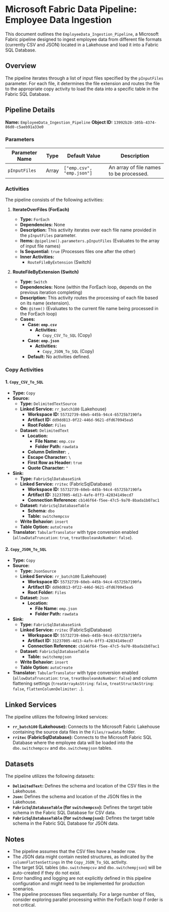 # Microsoft Fabric Data Pipeline: Employee Data Ingestion

This document outlines the `EmployeeData_Ingestion_Pipeline`, a Microsoft Fabric pipeline designed to ingest employee data from different file formats (currently CSV and JSON) located in a Lakehouse and load it into a Fabric SQL Database.

## Overview

The pipeline iterates through a list of input files specified by the `pInputFiles` parameter. For each file, it determines the file extension and routes the file to the appropriate copy activity to load the data into a specific table in the Fabric SQL Database.

## Pipeline Details

**Name:** `EmployeeData_Ingestion_Pipeline`
**Object ID:** `13992b28-105b-4374-86d0-c5aeb91a33e0`

### Parameters

| Parameter Name | Type  | Default Value        | Description                                  |
|----------------|-------|----------------------|----------------------------------------------|
| `pInputFiles`  | Array | `["emp.csv", "emp.json"]` | An array of file names to be processed.     |

### Activities

The pipeline consists of the following activities:

1.  **IterateOverFiles (ForEach)**
    * **Type:** `ForEach`
    * **Dependencies:** None
    * **Description:** This activity iterates over each file name provided in the `pInputFiles` parameter.
    * **Items:** `@pipeline().parameters.pInputFiles` (Evaluates to the array of input file names)
    * **Is Sequential:** `true` (Processes files one after the other)
    * **Inner Activities:**
        * `RouteFileByExtension` (Switch)

2.  **RouteFileByExtension (Switch)**
    * **Type:** `Switch`
    * **Dependencies:** None (within the ForEach loop, depends on the previous iteration completing)
    * **Description:** This activity routes the processing of each file based on its name (extension).
    * **On:** `@item()` (Evaluates to the current file name being processed in the ForEach loop)
    * **Cases:**
        * **Case: `emp.csv`**
            * **Activities:**
                * `Copy_CSV_To_SQL` (Copy)
        * **Case: `emp.json`**
            * **Activities:**
                * `Copy_JSON_To_SQL` (Copy)
        * **Default:** No activities defined.

### Copy Activities

#### 1. `Copy_CSV_To_SQL`

* **Type:** `Copy`
* **Source:**
    * **Type:** `DelimitedTextSource`
    * **Linked Service:** `rr_batch100` (Lakehouse)
        * **Workspace ID:** `55732739-60eb-445b-94c4-65725b7190fa`
        * **Artifact ID:** `dd9dd813-0f22-446d-9621-dfd670945ea5`
        * **Root Folder:** `Files`
    * **Dataset:** `DelimitedText`
        * **Location:**
            * **File Name:** `emp.csv`
            * **Folder Path:** `rawdata`
        * **Column Delimiter:** `,`
        * **Escape Character:** `\`
        * **First Row as Header:** `true`
        * **Quote Character:** `"`
* **Sink:**
    * **Type:** `FabricSqlDatabaseSink`
    * **Linked Service:** `rritec` (FabricSqlDatabase)
        * **Workspace ID:** `55732739-60eb-445b-94c4-65725b7190fa`
        * **Artifact ID:** `31237005-4d13-4afe-8ff3-42834149ecd7`
        * **Connection Reference:** `cb146f64-f5ee-47c5-9a70-8bada1b07ac1`
    * **Dataset:** `FabricSqlDatabaseTable`
        * **Schema:** `dbo`
        * **Table:** `switchempcsv`
    * **Write Behavior:** `insert`
    * **Table Option:** `autoCreate`
* **Translator:** `TabularTranslator` with type conversion enabled (`allowDataTruncation`: `true`, `treatBooleanAsNumber`: `false`).

#### 2. `Copy_JSON_To_SQL`

* **Type:** `Copy`
* **Source:**
    * **Type:** `JsonSource`
    * **Linked Service:** `rr_batch100` (Lakehouse)
        * **Workspace ID:** `55732739-60eb-445b-94c4-65725b7190fa`
        * **Artifact ID:** `dd9dd813-0f22-446d-9621-dfd670945ea5`
        * **Root Folder:** `Files`
    * **Dataset:** `Json`
        * **Location:**
            * **File Name:** `emp.json`
            * **Folder Path:** `rawdata`
* **Sink:**
    * **Type:** `FabricSqlDatabaseSink`
    * **Linked Service:** `rritec` (FabricSqlDatabase)
        * **Workspace ID:** `55732739-60eb-445b-94c4-65725b7190fa`
        * **Artifact ID:** `31237005-4d13-4afe-8ff3-42834149ecd7`
        * **Connection Reference:** `cb146f64-f5ee-47c5-9a70-8bada1b07ac1`
    * **Dataset:** `FabricSqlDatabaseTable`
        * **Table:** `switchempjson`
    * **Write Behavior:** `insert`
    * **Table Option:** `autoCreate`
* **Translator:** `TabularTranslator` with type conversion enabled (`allowDataTruncation`: `true`, `treatBooleanAsNumber`: `false`) and column flattening settings (`treatArrayAsString`: `false`, `treatStructAsString`: `false`, `flattenColumnDelimiter`: `.`).

## Linked Services

The pipeline utilizes the following linked services:

* **`rr_batch100` (Lakehouse):** Connects to the Microsoft Fabric Lakehouse containing the source data files in the `Files/rawdata` folder.
* **`rritec` (FabricSqlDatabase):** Connects to the Microsoft Fabric SQL Database where the employee data will be loaded into the `dbo.switchempcsv` and `dbo.switchempjson` tables.

## Datasets

The pipeline utilizes the following datasets:

* **`DelimitedText`:** Defines the schema and location of the CSV files in the Lakehouse.
* **`Json`:** Defines the schema and location of the JSON files in the Lakehouse.
* **`FabricSqlDatabaseTable` (for `switchempcsv`):** Defines the target table schema in the Fabric SQL Database for CSV data.
* **`FabricSqlDatabaseTable` (for `switchempjson`):** Defines the target table schema in the Fabric SQL Database for JSON data.

## Notes

* The pipeline assumes that the CSV files have a header row.
* The JSON data might contain nested structures, as indicated by the `columnFlattenSettings` in the `Copy_JSON_To_SQL` activity.
* The target SQL tables (`dbo.switchempcsv` and `dbo.switchempjson`) will be auto-created if they do not exist.
* Error handling and logging are not explicitly defined in this pipeline configuration and might need to be implemented for production scenarios.
* The pipeline processes files sequentially. For a large number of files, consider exploring parallel processing within the ForEach loop if order is not critical.
